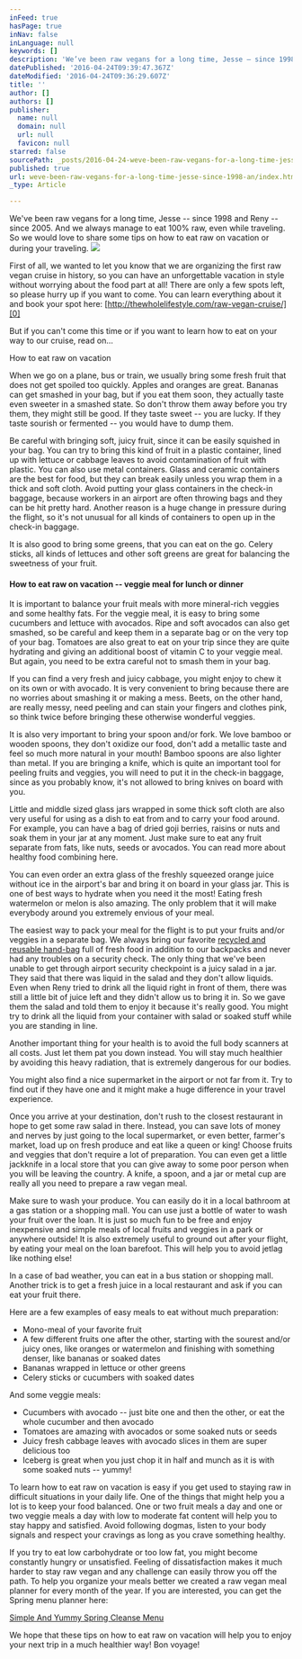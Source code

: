 ```yaml
---
inFeed: true
hasPage: true
inNav: false
inLanguage: null
keywords: []
description: 'We’ve been raw vegans for a long time, Jesse – since 1998 and Reny – since 2005. And we always manage to eat 100% raw, even while traveling. So we would love to share some tips on how to eat raw on vacation or during your traveling.'
datePublished: '2016-04-24T09:39:47.367Z'
dateModified: '2016-04-24T09:36:29.607Z'
title: ''
author: []
authors: []
publisher:
  name: null
  domain: null
  url: null
  favicon: null
starred: false
sourcePath: _posts/2016-04-24-weve-been-raw-vegans-for-a-long-time-jesse-since-1998-an.md
published: true
url: weve-been-raw-vegans-for-a-long-time-jesse-since-1998-an/index.html
_type: Article

---
```

We've been raw vegans for a long time, Jesse -- since 1998 and Reny -- since 2005\. And we always manage to eat 100% raw, even while traveling. So we would love to share some tips on how to eat raw on vacation or during your traveling.
![](https://the-grid-user-content.s3-us-west-2.amazonaws.com/cf81c3e8-bb99-42d5-b87a-1f092f6fa381.jpg)

First of all, we wanted to let you know that we are organizing the first raw vegan cruise in history, so you can have an unforgettable vacation in style without worrying about the food part at all! There are only a few spots left, so please hurry up if you want to come. You can learn everything about it and book your spot here: [http://thewholelifestyle.com/raw-vegan-cruise/][0]

But if you can't come this time or if you want to learn how to eat on your way to our cruise, read on...

How to eat raw on vacation

When we go on a plane, bus or train, we usually bring some fresh fruit that does not get spoiled too quickly. Apples and oranges are great. Bananas can get smashed in your bag, but if you eat them soon, they actually taste even sweeter in a smashed state. So don't throw them away before you try them, they might still be good. If they taste sweet -- you are lucky. If they taste sourish or fermented -- you would have to dump them.

Be careful with bringing soft, juicy fruit, since it can be easily squished in your bag. You can try to bring this kind of fruit in a plastic container, lined up with lettuce or cabbage leaves to avoid contamination of fruit with plastic. You can also use metal containers. Glass and ceramic containers are the best for food, but they can break easily unless you wrap them in a thick and soft cloth. Avoid putting your glass containers in the check-in baggage, because workers in an airport are often throwing bags and they can be hit pretty hard. Another reason is a huge change in pressure during the flight, so it's not unusual for all kinds of containers to open up in the check-in baggage.

It is also good to bring some greens, that you can eat on the go. Celery sticks, all kinds of lettuces and other soft greens are great for balancing the sweetness of your fruit.

#### How to eat raw on vacation -- veggie meal for lunch or dinner

It is important to balance your fruit meals with more mineral-rich veggies and some healthy fats. For the veggie meal, it is easy to bring some cucumbers and lettuce with avocados. Ripe and soft avocados can also get smashed, so be careful and keep them in a separate bag or on the very top of your bag. Tomatoes are also great to eat on your trip since they are quite hydrating and giving an additional boost of vitamin C to your veggie meal. But again, you need to be extra careful not to smash them in your bag.

If you can find a very fresh and juicy cabbage, you might enjoy to chew it on its own or with avocado. It is very convenient to bring because there are no worries about smashing it or making a mess. Beets, on the other hand, are really messy, need peeling and can stain your fingers and clothes pink, so think twice before bringing these otherwise wonderful veggies.

It is also very important to bring your spoon and/or fork. We love bamboo or wooden spoons, they don't oxidize our food, don't add a metallic taste and feel so much more natural in your mouth! Bamboo spoons are also lighter than metal. If you are bringing a knife, which is quite an important tool for peeling fruits and veggies, you will need to put it in the check-in baggage, since as you probably know, it's not allowed to bring knives on board with you.

Little and middle sized glass jars wrapped in some thick soft cloth are also very useful for using as a dish to eat from and to carry your food around. For example, you can have a bag of dried goji berries, raisins or nuts and soak them in your jar at any moment. Just make sure to eat any fruit separate from fats, like nuts, seeds or avocados. You can read more about healthy food combining here.

You can even order an extra glass of the freshly squeezed orange juice without ice in the airport's bar and bring it on board in your glass jar. This is one of best ways to hydrate when you need it the most! Eating fresh watermelon or melon is also amazing. The only problem that it will make everybody around you extremely envious of your meal. 

The easiest way to pack your meal for the flight is to put your fruits and/or veggies in a separate bag. We always bring our favorite [recycled and reusable hand-bag][1] full of fresh food in addition to our backpacks and never had any troubles on a security check. The only thing that we've been unable to get through airport security checkpoint is a juicy salad in a jar. They said that there was liquid in the salad and they don't allow liquids. Even when Reny tried to drink all the liquid right in front of them, there was still a little bit of juice left and they didn't allow us to bring it in. So we gave them the salad and told them to enjoy it because it's really good. You might try to drink all the liquid from your container with salad or soaked stuff while you are standing in line.

Another important thing for your health is to avoid the full body scanners at all costs. Just let them pat you down instead. You will stay much healthier by avoiding this heavy radiation, that is extremely dangerous for our bodies.

You might also find a nice supermarket in the airport or not far from it. Try to find out if they have one and it might make a huge difference in your travel experience.

Once you arrive at your destination, don't rush to the closest restaurant in hope to get some raw salad in there. Instead, you can save lots of money and nerves by just going to the local supermarket, or even better, farmer's market, load up on fresh produce and eat like a queen or king! Choose fruits and veggies that don't require a lot of preparation. You can even get a little jackknife in a local store that you can give away to some poor person when you will be leaving the country. A knife, a spoon, and a jar or metal cup are really all you need to prepare a raw vegan meal.

Make sure to wash your produce. You can easily do it in a local bathroom at a gas station or a shopping mall. You can use just a bottle of water to wash your fruit over the loan. It is just so much fun to be free and enjoy inexpensive and simple meals of local fruits and veggies in a park or anywhere outside! It is also extremely useful to ground out after your flight, by eating your meal on the loan barefoot. This will help you to avoid jetlag like nothing else!

In a case of bad weather, you can eat in a bus station or shopping mall. Another trick is to get a fresh juice in a local restaurant and ask if you can eat your fruit there.

Here are a few examples of easy meals to eat without much preparation:

* Mono-meal of your favorite fruit
* A few different fruits one after the other, starting with the sourest and/or juicy ones, like oranges or watermelon and finishing with something denser, like bananas or soaked dates
* Bananas wrapped in lettuce or other greens
* Celery sticks or cucumbers with soaked dates

And some veggie meals:

* Cucumbers with avocado -- just bite one and then the other, or eat the whole cucumber and then avocado
* Tomatoes are amazing with avocados or some soaked nuts or seeds
* Juicy fresh cabbage leaves with avocado slices in them are super delicious too
* Iceberg is great when you just chop it in half and munch as it is with some soaked nuts -- yummy!

To learn how to eat raw on vacation is easy if you get used to staying raw in difficult situations in your daily life. One of the things that might help you a lot is to keep your food balanced. One or two fruit meals a day and one or two veggie meals a day with low to moderate fat content will help you to stay happy and satisfied. Avoid following dogmas, listen to your body signals and respect your cravings as long as you crave something healthy.

If you try to eat low carbohydrate or too low fat, you might become constantly hungry or unsatisfied. Feeling of dissatisfaction makes it much harder to stay raw vegan and any challenge can easily throw you off the path. To help you organize your meals better we created a raw vegan meal planner for every month of the year. If you are interested, you can get the Spring menu planner here:

[Simple And Yummy Spring Cleanse Menu][2]

We hope that these tips on how to eat raw on vacation will help you to enjoy your next trip in a much healthier way! Bon voyage!

[0]: http://thewholelifestyle.com/raw-vegan-cruise/
[1]: http://www.shareasale.com/r.cfm?B=279739&U=647259&M=30958&urllink=
[2]: https://payhip.com/b/wkAo